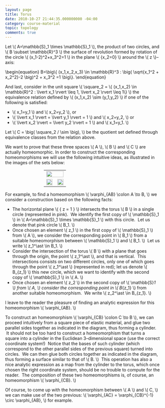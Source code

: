 ```yaml
---
layout: page
title: Torus
date: 2010-10-27 21:44:35.000000000 -04:00
category: course-material
topic: topology
comments: true
---
```


Let <span>\\( A=\mathbb{S}\_1 \times \mathbb{S}\_1 \\)</span>, the product of two circles, and <span>\\( B \subset \mathbb{R}^3 \\)</span> the surface of revolution formed by rotation of the circle <span>\\( (x_1-2)^2+x_3^2=1 \\)</span> in the plane <span>\\( \{x_2=0\} \\)</span> around the <span>\\( z \\)</span>–axis:

<div>
\begin{equation}
 B=\big\{ (x_1,x_2,x_3) \in \mathbb{R}^3 : \big( \sqrt{x_1^2 + x_2^2}-2 \big)^2 + x_3^2 =1 \big\}. 
 \end{equation}
</div>

And last, consider in the unit square <span>\\( \square_2 = \\{ (x_1,x_2) \in \mathbb{R}^2 : \lvert x_1 \rvert \leq 1, \lvert x_2 \rvert \leq 1\\} \\)</span> the equivalence relation defined by <span>\\( (x_1,x_2) \sim (y_1,y_2) \\)</span> if one of the following is satisfied:

* <span>\\( x_1=y_1 \\)</span> and <span>\\( x_2=y_2 \\)</span>, or
* <span>\\( \lvert x_1 \rvert = \lvert y_1 \rvert = 1 \\)</span> and <span>\\( x_2=y_2, \\)</span> or
* <span>\\( \lvert x_2 \rvert = \lvert y_2 \rvert = 1 \\)</span> and <span>\\( x_1=y_1. \\)</span>

Let <span>\\( C = \big( \square_2 / \sim \big), \\)</span> be the quotient set defined through equivalence classes from the relation above.

We want to prove that these three spaces <span>\\( A \\)</span>, <span>\\( B \\)</span> and <span>\\( C \\)</span> are actually homeomorphic.  In order to construct the corresponding homeomorphisms we will use the following intuitive ideas, as illustrated in the images of the sets below:

<table style="margin-left:auto;margin-right:auto;width:50%;border-width:0;">
<tbody>
<tr>
<td style="text-align:center;width:100%;vertical-align:middle;border-width:1px;" colspan="2"><img src="http://farm5.static.flickr.com/4067/5122274220_340a4e8a10_o_d.jpg" alt="" width="100%" /></td>
</tr>
<tr>
<td style="text-align:center;width:50%;vertical-align:middle;border-width:1px;"><img src="http://farm2.static.flickr.com/1245/5121670907_cc110feb62_o_d.jpg" alt="" width="100%" /></td>
<td style="text-align:center;width:50%;vertical-align:middle;border-width:1px;"><img src="http://farm2.static.flickr.com/1203/5121670945_883530fc43_o_d.jpg" alt="" width="100%" /></td>
</tr>
</tbody>
</table>

For example, to find a homeomorphism <span>\\( \varphi_{AB} \colon A \to B, \\)</span> we consider a construction based on the following facts:

* The horizontal plane <span>\\( \{ z = 1 \} \\)</span> intersects the torus <span>\\( B \\)</span> in a single circle (represented in pink).  We identify the first copy of <span>\\( \mathbb{S}_1 \\)</span> in <span>\\( A=\mathbb{S}_1 \times \mathbb{S}_1 \\)</span> with this circle.  Let us denote that pink circle <span>\\( B_1. \\)</span>
* Once chosen an element <span>\\( z_1 \\)</span> in the first copy of <span>\\( \mathbb{S}_1 \\)</span> from <span>\\( A \\)</span>, we consider the corresponding point in <span>\\( B_1 \\)</span> from a suitable homeomorphism between <span>\\( \mathbb{S}_1 \\)</span> and <span>\\( B_1. \\)</span>  Let us write <span>\\( z_1^\ast \in B_1. \\)</span>
* Consider the intersection of the torus <span>\\( B \\)</span> with a plane that goes through the origin, the point <span>\\( z_1^\ast \\)</span>, and that is vertical.  This intersections consists on two different circles, only one of which goes through the point <span>\\( z_1^\ast \\)</span> (represented in red); let us denote <span>\\( B_{z_1} \\)</span> this new circle, which we want to identify with the second copy of <span>\\( \mathbb{S}_1 \\)</span> in <span>\\( A. \\)</span>
* Once chosen an element <span>\\( z_2 \\)</span> in the second copy of <span>\\( \mathbb{S}_1 \\)</span> from <span>\\( A, \\)</span> consider the corresponding point in <span>\\( B_{z_1} \\)</span> from another suitable homeomorphism.  We write <span>\\( z_2^\ast \in B_{z_1}. \\)</span>

I leave to the reader the pleasure of finding an analytic expression for this homeomorphism <span>\\( \varphi_{AB}. \\)</span>

To construct an homeomorphism <span>\\( \varphi_{CB} \colon C \to B \\)</span>, we can proceed intuitively from a square piece of elastic material, and glue two parallel sides together as indicated in the diagram, thus forming a cylinder.  It should not be too hard to construct a homeomorphism that turns a square into a cylinder in the Euclidean 3–dimensional space (use the correct coordinate system!)  Notice that the bases of such cylinder (which correspond to the other parallel sides of the previous square) turned into circles.  We can then glue both circles together as indicated in the diagram, thus forming a surface similar to that of <span>\\( B. \\)</span>  This operation has also a nice analytic expression as a map from the cylinder to the torus, which once chosen the right coordinate system, should be no trouble to compute for the reader.  The composition of these two homeomorphisms is, of course, an homeomorphism <span>\\( \varphi_{CB}. \\)</span>

Of course, to come up with the homeomorphism between <span>\\( A \\)</span> and <span>\\( C, \\)</span> we can make use of the two previous: <span>\\( \varphi\_{AC} = \varphi\_{CB}^{-1} \circ \varphi\_{AB}, \\)</span> for example.
